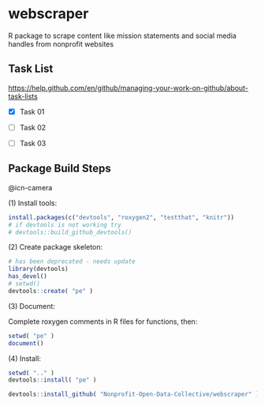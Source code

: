 # webscraper

R package to scrape content like mission statements and social media handles from nonprofit websites


## Task List

[](https://github.com/Nonprofit-Open-Data-Collective/webscraper/projects/1)

https://help.github.com/en/github/managing-your-work-on-github/about-task-lists

- [x] Task 01
- [ ] Task 02
- [ ] Task 03


## Package Build Steps

@icn-camera 

(1) Install tools:

```r
install.packages(c("devtools", "roxygen2", "testthat", "knitr"))
# if devtools is not working try
# devtools::build_github_devtools() 
```

(2) Create package skeleton:

```r
# has been deprecated - needs update
library(devtools)
has_devel()
# setwd()
devtools::create( "pe" )
```

(3) Document: 

Complete roxygen comments in R files for functions, then:

```r
setwd( "pe" )
document()
```

(4) Install:

```r
setwd( ".." )
devtools::install( "pe" )
```

```r
devtools::install_github( "Nonprofit-Open-Data-Collective/webscraper" )
```
